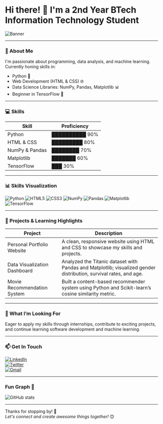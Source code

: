 # Hi there! 👋 I'm a 2nd Year BTech Information Technology Student

![Banner](https://images.unsplash.com/photo-1506744038136-46273834b3fb?auto=format&fit=crop&w=1350&q=80)

---

### 🚀 About Me
I'm passionate about programming, data analysis, and machine learning. Currently honing skills in:

- Python 🐍  
- Web Development (HTML & CSS) 🌐  
- Data Science Libraries: NumPy, Pandas, Matplotlib 📊  
- Beginner in TensorFlow 🤖  

---

### 💻 Skills

| Skill            | Proficiency                |
|------------------|----------------------------|
| Python           | ██████████ 90%             |
| HTML & CSS       | █████████ 80%              |
| NumPy & Pandas   | ████████ 70%               |
| Matplotlib       | ███████ 60%                |
| TensorFlow       | ███ 30%                    |

---

### 📊 Skills Visualization

![Python](https://img.shields.io/badge/Python-3776AB?style=flat&logo=python&logoColor=white) 
![HTML5](https://img.shields.io/badge/HTML5-E34F26?style=flat&logo=html5&logoColor=white) 
![CSS3](https://img.shields.io/badge/CSS3-1572B6?style=flat&logo=css3&logoColor=white) 
![NumPy](https://img.shields.io/badge/NumPy-013243?style=flat&logo=python&logoColor=white) 
![Pandas](https://img.shields.io/badge/Pandas-150458?style=flat&logo=pandas&logoColor=white) 
![Matplotlib](https://img.shields.io/badge/Matplotlib-F58025?style=flat&logo=python&logoColor=white) 
![TensorFlow](https://img.shields.io/badge/TensorFlow-FF6F00?style=flat&logo=tensorflow&logoColor=white)

---

### 📂 Projects & Learning Highlights

| Project                         | Description                                                                                          |
|--------------------------------|--------------------------------------------------------------------------------------------------|
| Personal Portfolio Website      | A clean, responsive website using HTML and CSS to showcase my skills and projects.               |
| Data Visualization Dashboard    | Analyzed the Titanic dataset with Pandas and Matplotlib; visualized gender distribution, survival rates, and age. |
| Movie Recommendation System     | Built a content-based recommender system using Python and Scikit-learn’s cosine similarity metric.|

---

### 🎯 What I’m Looking For
Eager to apply my skills through internships, contribute to exciting projects, and continue learning software development and machine learning.

---

### 📫 Get In Touch

[![LinkedIn](https://img.shields.io/badge/LinkedIn-0077B5?style=flat&logo=linkedin&logoColor=white)](https://linkedin.com/in/your-linkedin)  
[![Twitter](https://img.shields.io/badge/Twitter-1DA1F2?style=flat&logo=twitter&logoColor=white)](https://twitter.com/your-twitter)  
[![Gmail](https://img.shields.io/badge/Gmail-D14836?style=flat&logo=gmail&logoColor=white)](mailto:yourname@example.com)

---

### Fun Graph 🎉

![GitHub stats](https://github-readme-stats.vercel.app/api?username=your-github-username&show_icons=true&theme=radical)

---

Thanks for stopping by! 🚀  
*Let's connect and create awesome things together!* 😊
